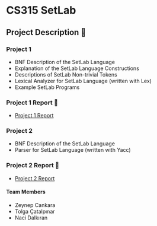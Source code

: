 # **CS315 SetLab**

## **Project Description** :checkered_flag:

### **Project 1**

- BNF Description of the SetLab Language
- Explanation of the SetLab Language Constructions
- Descriptions of SetLab Non-trivial Tokens 
- Lexical Analyzer for SetLab Language (written with Lex)
- Example SetLab Programs 

### **Project 1 Report** :pencil: 
* [Project 1 Report](https://docs.google.com/document/d/1mkUj1QRcegbJqRd91uCttY9NKCM8czoi_KYK2sXhPnM/edit?usp=sharing)

### **Project 2**
- BNF Description of the SetLab Language
- Parser for SetLab Language (written with Yacc)

### **Project 2 Report** :pencil: 
* [Project 2 Report](https://docs.google.com/document/d/1mkUj1QRcegbJqRd91uCttY9NKCM8czoi_KYK2sXhPnM/edit?usp=sharing)

#### **Team Members**

* Zeynep Cankara 
* Tolga Çatalpınar
* Naci Dalkıran 
 